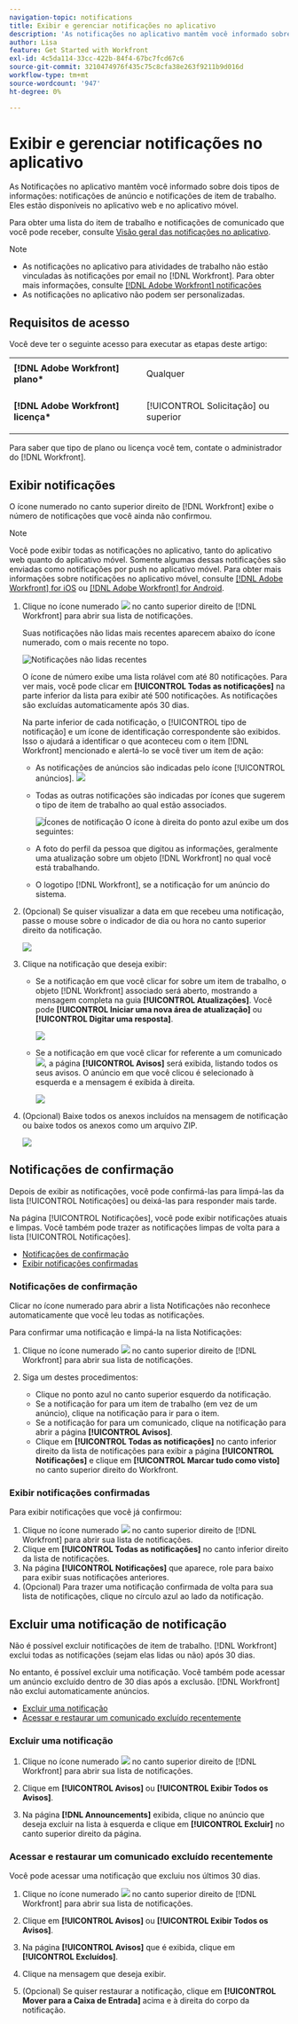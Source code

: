 ```yaml
---
navigation-topic: notifications
title: Exibir e gerenciar notificações no aplicativo
description: 'As notificações no aplicativo mantêm você informado sobre dois tipos de informações: notificações de comunicado e notificações de item de trabalho. Eles estão disponíveis no aplicativo web e no aplicativo móvel."'
author: Lisa
feature: Get Started with Workfront
exl-id: 4c5da114-33cc-422b-84f4-67bc7fcd67c6
source-git-commit: 3210474976f435c75c8cfa38e263f9211b9d016d
workflow-type: tm+mt
source-wordcount: '947'
ht-degree: 0%

---
```


# Exibir e gerenciar notificações no aplicativo

As Notificações no aplicativo mantêm você informado sobre dois tipos de informações: notificações de anúncio e notificações de item de trabalho. Eles estão disponíveis no aplicativo web e no aplicativo móvel.

Para obter uma lista do item de trabalho e notificações de comunicado que você pode receber, consulte [Visão geral das notificações no aplicativo](../../workfront-basics/using-notifications/in-app-notifications-overview.md).

>[!NOTE]
>
>* As notificações no aplicativo para atividades de trabalho não estão vinculadas às notificações por email no [!DNL Workfront]. Para obter mais informações, consulte [[!DNL Adobe Workfront] notificações](../../workfront-basics/using-notifications/wf-notifications.md)
>* As notificações no aplicativo não podem ser personalizadas.
>



## Requisitos de acesso

Você deve ter o seguinte acesso para executar as etapas deste artigo:

<table style="table-layout:auto"> 
 <col> 
 </col> 
 <col> 
 </col> 
 <tbody> 
  <tr> 
   <td role="rowheader"><strong>[!DNL Adobe Workfront] plano*</strong></td> 
   <td> <p>Qualquer</p> </td> 
  </tr> 
  <tr> 
   <td role="rowheader"><strong>[!DNL Adobe Workfront] licença*</strong></td> 
   <td> <p>[!UICONTROL Solicitação] ou superior</p> </td> 
  </tr> 
 </tbody> 
</table>

Para saber que tipo de plano ou licença você tem, contate o administrador do [!DNL Workfront].

## Exibir notificações

O ícone numerado no canto superior direito de [!DNL Workfront] exibe o número de notificações que você ainda não confirmou.

>[!NOTE]
>
>Você pode exibir todas as notificações no aplicativo, tanto do aplicativo web quanto do aplicativo móvel. Somente algumas dessas notificações são enviadas como notificações por push no aplicativo móvel. Para obter mais informações sobre notificações no aplicativo móvel, consulte [[!DNL Adobe Workfront] for iOS](../../workfront-basics/mobile-apps/using-the-workfront-mobile-app/workfront-for-ios.md) ou [[!DNL Adobe Workfront] for Android](../../workfront-basics/mobile-apps/using-the-workfront-mobile-app/workfront-for-android.md).

1. Clique no ícone numerado ![](assets/notifications-icon-jewel.jpg) no canto superior direito de [!DNL Workfront] para abrir sua lista de notificações.

   Suas notificações não lidas mais recentes aparecem abaixo do ícone numerado, com o mais recente no topo.

   ![Notificações não lidas recentes](assets/qs-notifications-350x330.png)

   O ícone de número exibe uma lista rolável com até 80 notificações. Para ver mais, você pode clicar em **[!UICONTROL Todas as notificações]** na parte inferior da lista para exibir até 500 notificações. As notificações são excluídas automaticamente após 30 dias.

   Na parte inferior de cada notificação, o [!UICONTROL tipo de notificação] e um ícone de identificação correspondente são exibidos. Isso o ajudará a identificar o que aconteceu com o item [!DNL Workfront] mencionado e alertá-lo se você tiver um item de ação:

   * As notificações de anúncios são indicadas pelo ícone [!UICONTROL anúncios]. ![](assets/announcement.png)

   * Todas as outras notificações são indicadas por ícones que sugerem o tipo de item de trabalho ao qual estão associados.

     ![Ícones de notificação](assets/ntfcntype&icon-350x330.png)
O ícone à direita do ponto azul exibe um dos seguintes:

   * A foto do perfil da pessoa que digitou as informações, geralmente uma atualização sobre um objeto [!DNL Workfront] no qual você está trabalhando.
   * O logotipo [!DNL Workfront], se a notificação for um anúncio do sistema.


1. (Opcional) Se quiser visualizar a data em que recebeu uma notificação, passe o mouse sobre o indicador de dia ou hora no canto superior direito da notificação.

   ![](assets/hoveroverdate-350x437.png)

1. Clique na notificação que deseja exibir:

   * Se a notificação em que você clicar for sobre um item de trabalho, o objeto [!DNL Workfront] associado será aberto, mostrando a mensagem completa na guia **[!UICONTROL Atualizações]**. Você pode **[!UICONTROL Iniciar uma nova área de atualização]** ou **[!UICONTROL Digitar uma resposta]**.

     ![](assets/object-opens-click-work-ntfctn-qs-350x183.png)

   * Se a notificação em que você clicar for referente a um comunicado ![](assets/announcement.png), a página **[!UICONTROL Avisos]** será exibida, listando todos os seus avisos. O anúncio em que você clicou é selecionado à esquerda e a mensagem é exibida à direita.

     ![](assets/announcements-page-qs-350x210.png)

1. (Opcional) Baixe todos os anexos incluídos na mensagem de notificação ou baixe todos os anexos como um arquivo ZIP.

   ![](assets/download-attachments-350x106.png)

## Notificações de confirmação

Depois de exibir as notificações, você pode confirmá-las para limpá-las da lista [!UICONTROL Notificações] ou deixá-las para responder mais tarde.

Na página [!UICONTROL Notificações], você pode exibir notificações atuais e limpas. Você também pode trazer as notificações limpas de volta para a lista [!UICONTROL Notificações].

* [Notificações de confirmação](#acknowledge-notifications)
* [Exibir notificações confirmadas](#view-acknowledged-notifications)

### Notificações de confirmação

Clicar no ícone numerado para abrir a lista Notificações não reconhece automaticamente que você leu todas as notificações.

Para confirmar uma notificação e limpá-la na lista Notificações:

1. Clique no ícone numerado ![](assets/notifications-icon-jewel.jpg) no canto superior direito de [!DNL Workfront] para abrir sua lista de notificações.
1. Siga um destes procedimentos:

   * Clique no ponto azul no canto superior esquerdo da notificação.
   * Se a notificação for para um item de trabalho (em vez de um anúncio), clique na notificação para ir para o item.
   * Se a notificação for para um comunicado, clique na notificação para abrir a página **[!UICONTROL Avisos]**.
   * Clique em **[!UICONTROL Todas as notificações]** no canto inferior direito da lista de notificações para exibir a página **[!UICONTROL Notificações]** e clique em **[!UICONTROL Marcar tudo como visto]** no canto superior direito do Workfront.

### Exibir notificações confirmadas

Para exibir notificações que você já confirmou:

1. Clique no ícone numerado ![](assets/notifications-icon-jewel.jpg) no canto superior direito de [!DNL Workfront] para abrir sua lista de notificações.
1. Clique em **[!UICONTROL Todas as notificações]** no canto inferior direito da lista de notificações.
1. Na página **[!UICONTROL Notificações]** que aparece, role para baixo para exibir suas notificações anteriores.
1. (Opcional) Para trazer uma notificação confirmada de volta para sua lista de notificações, clique no círculo azul ao lado da notificação.

## Excluir uma notificação de notificação

Não é possível excluir notificações de item de trabalho. [!DNL Workfront] exclui todas as notificações (sejam elas lidas ou não) após 30 dias.

No entanto, é possível excluir uma notificação. Você também pode acessar um anúncio excluído dentro de 30 dias após a exclusão. [!DNL Workfront] não exclui automaticamente anúncios.

* [Excluir uma notificação](#delete-an-announcement)
* [Acessar e restaurar um comunicado excluído recentemente](#access-and-restore-an-announcement-you-deleted-recently)

### Excluir uma notificação

1. Clique no ícone numerado ![](assets/notifications-icon-jewel.jpg) no canto superior direito de [!DNL Workfront] para abrir sua lista de notificações.
1. Clique em **[!UICONTROL Avisos]** ou **[!UICONTROL Exibir Todos os Avisos]**.

1. Na página **[!DNL Announcements]** exibida, clique no anúncio que deseja excluir na lista à esquerda e clique em **[!UICONTROL Excluir]** no canto superior direito da página.

### Acessar e restaurar um comunicado excluído recentemente

Você pode acessar uma notificação que excluiu nos últimos 30 dias.

1. Clique no ícone numerado ![](assets/notifications-icon-jewel.jpg) no canto superior direito de [!DNL Workfront] para abrir sua lista de notificações.
1. Clique em **[!UICONTROL Avisos]** ou **[!UICONTROL Exibir Todos os Avisos]**.

1. Na página **[!UICONTROL Avisos]** que é exibida, clique em **[!UICONTROL Excluídos]**.

1. Clique na mensagem que deseja exibir.
1. (Opcional) Se quiser restaurar a notificação, clique em **[!UICONTROL Mover para a Caixa de Entrada]** acima e à direita do corpo da notificação.

